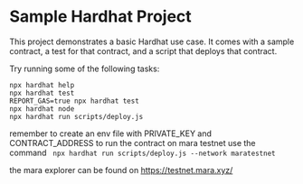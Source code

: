 # Sample Hardhat Project

This project demonstrates a basic Hardhat use case. It comes with a sample contract, a test for that contract, and a script that deploys that contract.

Try running some of the following tasks:

```shell
npx hardhat help
npx hardhat test
REPORT_GAS=true npx hardhat test
npx hardhat node
npx hardhat run scripts/deploy.js
```
remember to create an env file with PRIVATE_KEY and  CONTRACT_ADDRESS
to run the contract on mara testnet use the command
``` npx hardhat run scripts/deploy.js --network maratestnet```

the mara explorer can be found on https://testnet.mara.xyz/

